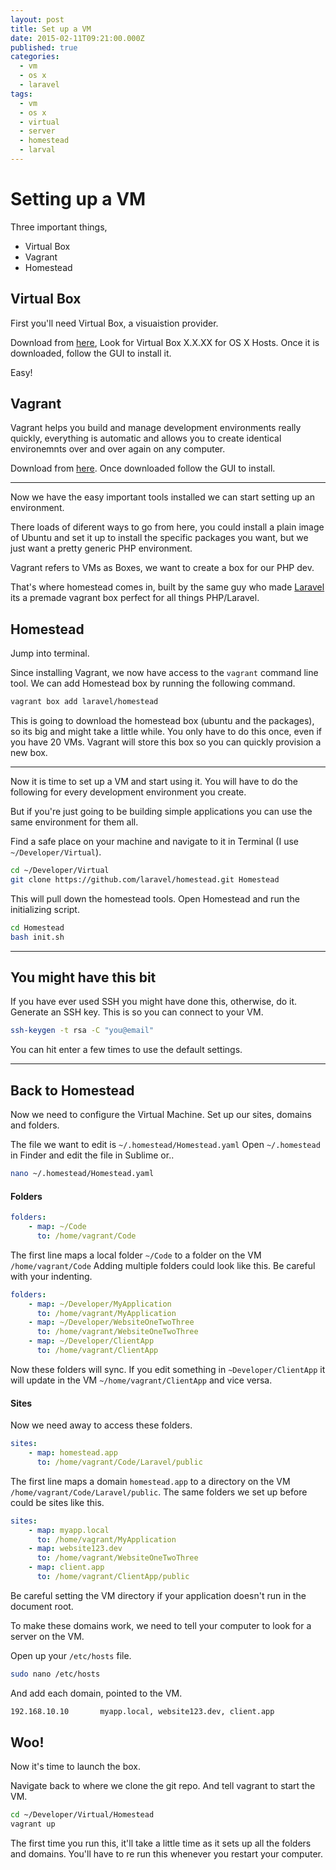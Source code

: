 ```yaml
---
layout: post
title: Set up a VM
date: 2015-02-11T09:21:00.000Z
published: true
categories: 
  - vm
  - os x
  - laravel
tags: 
  - vm
  - os x
  - virtual
  - server
  - homestead
  - larval
---
```


# Setting up a VM

Three important things, 

* Virtual Box
* Vagrant
* Homestead

## Virtual Box

First you'll need Virtual Box, a visuaistion provider. 

Download from [here](https://www.virtualbox.org/wiki/Downloads), Look for Virtual Box X.X.XX for OS X Hosts. Once it is downloaded, follow the GUI to install it.

Easy!

## Vagrant

Vagrant helps you build and manage development environments really quickly, everything is automatic and allows you to create identical environemnts over and over again on any computer.

Download from [here](https://www.vagrantup.com/downloads.html). Once downloaded follow the GUI to install.

---

Now we have the easy important tools installed we can start setting up an environment.

There loads of diferent ways to go from here, you could install a plain image of Ubuntu and set it up to install the specific packages you want, but we just want a pretty generic PHP environment.

Vagrant refers to VMs as Boxes, we want to create a box for our PHP dev.

That's where homestead comes in, built by the same guy who made [Laravel](http://laravel.com/) its a premade vagrant box perfect for all things PHP/Laravel.

## Homestead

Jump into terminal.

Since installing Vagrant, we now have access to the `vagrant` command line tool. We can add Homestead box by running the following command.

```bash
vagrant box add laravel/homestead
```

This is going to download the homestead box (ubuntu and the packages), so its big and might take a little while. You only have to do this once, even if you have 20 VMs. Vagrant will store this box so you can quickly provision a new box. 

---

Now it is time to set up a VM and start using it. You will have to do the following for every development environment you create. 

But if you're just going to be building simple applications you can use the same environment for them all.

Find a safe place on your machine and navigate to it in Terminal (I use `~/Developer/Virtual`).

```bash
cd ~/Developer/Virtual
git clone https://github.com/laravel/homestead.git Homestead
```

This will pull down the homestead tools. Open Homestead and run the initializing script.

```bash
cd Homestead
bash init.sh
```

---

## You might have this bit

If you have ever used SSH you might have done this, otherwise, do it. Generate an SSH key. This is so you can connect to your VM.

```bash
ssh-keygen -t rsa -C "you@email"
```

You can hit enter a few times to use the default settings.

---

## Back to Homestead

Now we need to configure the Virtual Machine. Set up our sites, domains and folders.

The file we want to edit is `~/.homestead/Homestead.yaml` Open `~/.homestead` in Finder and edit the file in Sublime or..

```bash
nano ~/.homestead/Homestead.yaml
```

#### Folders

```yaml
folders:
    - map: ~/Code
      to: /home/vagrant/Code
```

The first line maps a local folder `~/Code` to a folder on the VM `/home/vagrant/Code` Adding multiple folders could look like this. Be careful with your indenting.

```yaml
folders:
    - map: ~/Developer/MyApplication
      to: /home/vagrant/MyApplication
    - map: ~/Developer/WebsiteOneTwoThree
      to: /home/vagrant/WebsiteOneTwoThree
    - map: ~/Developer/ClientApp
      to: /home/vagrant/ClientApp
```

Now these folders will sync. If you edit something in `~Developer/ClientApp` it will update in the VM `~/home/vagrant/ClientApp` and vice versa.

#### Sites

Now we need away to access these folders.

```yaml
sites:
    - map: homestead.app
      to: /home/vagrant/Code/Laravel/public
```

The first line maps a domain `homestead.app` to a directory on the VM `/home/vagrant/Code/Laravel/public`. The same folders we set up before could be sites like this.

```yaml
sites:
    - map: myapp.local
      to: /home/vagrant/MyApplication
    - map: website123.dev
      to: /home/vagrant/WebsiteOneTwoThree
    - map: client.app
      to: /home/vagrant/ClientApp/public
```

Be careful setting the VM directory if your application doesn't run in the document root.

To make these domains work, we need to tell your computer to look for a server on the VM.

Open up your `/etc/hosts` file.

```bash
sudo nano /etc/hosts
```

And add each domain, pointed to the VM.

```bash
192.168.10.10 		myapp.local, website123.dev, client.app
```

## Woo!

Now it's time to launch the box.

Navigate back to where we clone the git repo. And tell vagrant to start the VM.

```bash
cd ~/Developer/Virtual/Homestead
vagrant up
```

The first time you run this, it'll take a little time as it sets up all the folders and domains. You'll have to re run this whenever you restart your computer.

